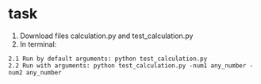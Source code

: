 # task
1. Download files calculation.py and test_calculation.py
2. In terminal:
  ```
  2.1 Run by default arguments: python test_calculation.py
  2.2 Run with arguments: python test_calculation.py -num1 any_number -num2 any_number
```
